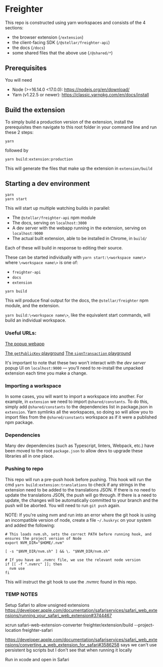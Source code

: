# Freighter

This repo is constructed using yarn workspaces and consists of the 4 sections:

- the browser extension (`/extension`)
- the client-facing SDK (`/@stellar/freighter-api`)
- the docs (`/docs`)
- some shared files that the above use (`/@shared/*`)

## Prerequisites

You will need

- Node (>=16.14.0 <17.0.0): https://nodejs.org/en/download/
- Yarn (v1.22.5 or newer): https://classic.yarnpkg.com/en/docs/install

## Build the extension

To simply build a production version of the extension, install the prerequisites then navigate to this root folder in your command line and run these 2 steps:

```
yarn
```

followed by

```
yarn build:extension:production
```

This will generate the files that make up the extension in `extension/build`

## Starting a dev environment

```
yarn
yarn start
```

This will start up multiple watching builds in parallel:

- The `@stellar/freighter-api` npm module
- The docs, serving on `localhost:3000`
- A dev server with the webapp running in the extension, serving on
  `localhost:9000`
- The actual built extension, able to be installed in Chrome, in `build/`

Each of these will build in response to editing their source.

These can be started individually with `yarn start:\<workspace name\>` where
`\<workspace name\>` is one of:

- `freighter-api`
- `docs`
- `extension`

```
yarn build
```

This will produce final output for the docs, the `@stellar/freighter` npm module, and
the extension.

`yarn build:\<workspace name\>`, like the equivalent start commands, will build
an individual workspace.

### Useful URLs:

[The popup webapp](http://localhost:9000/#/)

[The `getPublicKey` playground](http://localhost:3000/docs/playground/getPublicKey)
[The `signTransaction` playground](http://localhost:3000/docs/playground/signTransaction)

It's important to note that these two won't interact with the _dev server_ popup
UI on `localhost:9000` — you'll need to re-install the unpacked extension each
time you make a change.

### Importing a workspace

In some cases, you will want to import a workspace into another. For example, in
`extension` we need to import `@shared/constants`. To do this, simply add
`@shared/constants` to the dependencies list in package.json in `extension`. Yarn
symlinks all the workspaces, so doing so will allow you to import files from the
`@shared/constants` workspace as if it were a published npm package.

### Dependencies

Many dev dependencies (such as Typescript, linters, Webpack, etc.) have been moved to the root `package.json` to allow devs to upgrade these libraries all in one place.

### Pushing to repo

This repo will run a pre-push hook before pushing. This hook will run the cmd `yarn build:extension:translations` to check if any strings in the extension need to be added to the translations JSON. If there is no need to update the translations JSON, the push will go through. If there is a need to update, the changes will be automatically committed to your branch and the push will be aborted. You will need to run `git push` again.

NOTE: If you're using nvm and run into an error where the git hook is using an incompatible version of node, create a file `~/.huskryc` on your system and added the following:

```
# This loads nvm.sh, sets the correct PATH before running hook, and ensures the project version of Node
export NVM_DIR="$HOME/.nvm"

[ -s "$NVM_DIR/nvm.sh" ] && \. "$NVM_DIR/nvm.sh"

# If you have an .nvmrc file, we use the relevant node version
if [[ -f ".nvmrc" ]]; then
  nvm use
fi
```

This will instruct the git hook to use the .nvmrc found in this repo.

### TEMP NOTES

Setup Safari to allow unsigned extensions
https://developer.apple.com/documentation/safariservices/safari_web_extensions/running_your_safari_web_extension#3744467

xcrun safari-web-extension-converter freighter/extension/build --project-location freighter-safari

https://developer.apple.com/documentation/safariservices/safari_web_extensions/converting_a_web_extension_for_safari#3586258
says we can't use persistent bg scripts but I don't see that when running it locally

Run in xcode and open in Safari